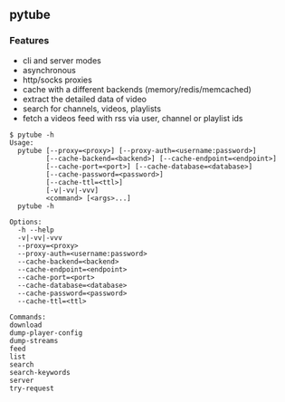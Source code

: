 ## pytube

### Features

- cli and server modes
- asynchronous
- http/socks proxies
- cache with a different backends (memory/redis/memcached)
- extract the detailed data of video
- search for channels, videos, playlists
- fetch a videos feed with rss via user, channel or playlist ids

```
$ pytube -h
Usage:
  pytube [--proxy=<proxy>] [--proxy-auth=<username:password>]
         [--cache-backend=<backend>] [--cache-endpoint=<endpoint>]
         [--cache-port=<port>] [--cache-database=<database>]
         [--cache-password=<password>]
         [--cache-ttl=<ttl>]
         [-v|-vv|-vvv]
         <command> [<args>...]
  pytube -h

Options:
  -h --help
  -v|-vv|-vvv
  --proxy=<proxy>
  --proxy-auth=<username:password>
  --cache-backend=<backend>
  --cache-endpoint=<endpoint>
  --cache-port=<port>
  --cache-database=<database>
  --cache-password=<password>
  --cache-ttl=<ttl>

Commands:
download
dump-player-config
dump-streams
feed
list
search
search-keywords
server
try-request
``` 
